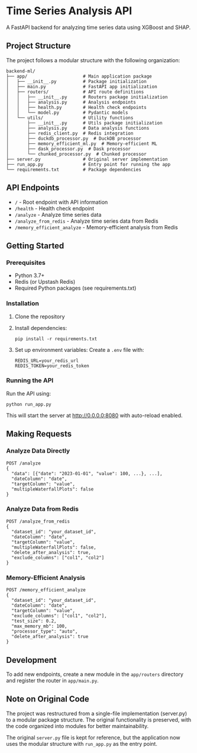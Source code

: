 # Time Series Analysis API

A FastAPI backend for analyzing time series data using XGBoost and SHAP.

## Project Structure

The project follows a modular structure with the following organization:

```
backend-ml/
├── app/                     # Main application package
│   ├── __init__.py          # Package initialization
│   ├── main.py              # FastAPI app initialization
│   ├── routers/             # API route definitions
│   │   ├── __init__.py      # Routers package initialization
│   │   ├── analysis.py      # Analysis endpoints
│   │   ├── health.py        # Health check endpoints
│   │   └── model.py         # Pydantic models
│   └── utils/               # Utility functions
│       ├── __init__.py      # Utils package initialization
│       ├── analysis.py      # Data analysis functions
│       ├── redis_client.py  # Redis integration
│       ├── duckdb_processor.py  # DuckDB processor
│       ├── memory_efficient_ml.py  # Memory-efficient ML
│       ├── dask_processor.py  # Dask processor
│       └── chunked_processor.py  # Chunked processor
├── server.py                # Original server implementation
├── run_app.py               # Entry point for running the app
└── requirements.txt         # Package dependencies
```

## API Endpoints

- `/` - Root endpoint with API information
- `/health` - Health check endpoint
- `/analyze` - Analyze time series data
- `/analyze_from_redis` - Analyze time series data from Redis
- `/memory_efficient_analyze` - Memory-efficient analysis from Redis

## Getting Started

### Prerequisites

- Python 3.7+
- Redis (or Upstash Redis)
- Required Python packages (see requirements.txt)

### Installation

1. Clone the repository
2. Install dependencies:
   ```
   pip install -r requirements.txt
   ```

3. Set up environment variables:
   Create a `.env` file with:
   ```
   REDIS_URL=your_redis_url
   REDIS_TOKEN=your_redis_token
   ```

### Running the API

Run the API using:

```
python run_app.py
```

This will start the server at http://0.0.0.0:8080 with auto-reload enabled.

## Making Requests

### Analyze Data Directly

```
POST /analyze
{
  "data": [{"date": "2023-01-01", "value": 100, ...}, ...],
  "dateColumn": "date",
  "targetColumn": "value",
  "multipleWaterfallPlots": false
}
```

### Analyze Data from Redis

```
POST /analyze_from_redis
{
  "dataset_id": "your_dataset_id",
  "dateColumn": "date",
  "targetColumn": "value",
  "multipleWaterfallPlots": false,
  "delete_after_analysis": true,
  "exclude_columns": ["col1", "col2"]
}
```

### Memory-Efficient Analysis

```
POST /memory_efficient_analyze
{
  "dataset_id": "your_dataset_id",
  "dateColumn": "date",
  "targetColumn": "value",
  "exclude_columns": ["col1", "col2"],
  "test_size": 0.2,
  "max_memory_mb": 100,
  "processor_type": "auto",
  "delete_after_analysis": true
}
```

## Development

To add new endpoints, create a new module in the `app/routers` directory and register the router in `app/main.py`.

## Note on Original Code

The project was restructured from a single-file implementation (server.py) to a modular package structure. The original functionality is preserved, with the code organized into modules for better maintainability.

The original `server.py` file is kept for reference, but the application now uses the modular structure with `run_app.py` as the entry point. 